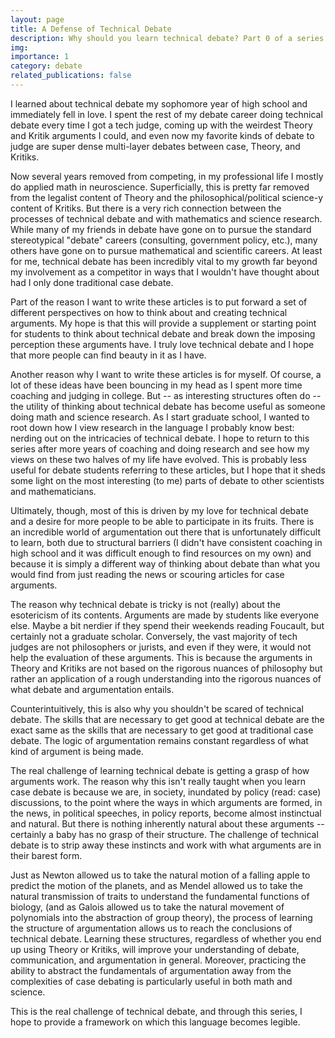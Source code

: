 ```yaml
---
layout: page
title: A Defense of Technical Debate
description: Why should you learn technical debate? Part 0 of a series on technical debate.
img: 
importance: 1
category: debate
related_publications: false
---
```


I learned about technical debate my sophomore year of high school and immediately fell in love. I spent the rest of my debate career doing technical debate every time I got a tech judge, coming up with the weirdest Theory and Kritik arguments I could, and even now my favorite kinds of debate to judge are super dense multi-layer debates between case, Theory, and Kritiks.

Now several years removed from competing, in my professional life I mostly do applied math in neuroscience. Superficially, this is pretty far removed from the legalist content of Theory and the philosophical/political science-y content of Kritiks. But there is a very rich connection between the processes of technical debate and with mathematics and science research. While many of my friends in debate have gone on to pursue the standard stereotypical "debate" careers (consulting, government policy, etc.), many others have gone on to pursue mathematical and scientific careers. At least for me, technical debate has been incredibly vital to my growth far beyond my involvement as a competitor in ways that I wouldn't have thought about had I only done traditional case debate.

Part of the reason I want to write these articles is to put forward a set of different perspectives on how to think about and creating technical arguments. My hope is that this will provide a supplement or starting point for students to think about technical debate and break down the imposing perception these arguments have. I truly love technical debate and I hope that more people can find beauty in it as I have.

Another reason why I want to write these articles is for myself. Of course, a lot of these ideas have been bouncing in my head as I spent more time coaching and judging in college. But -- as interesting structures often do -- the utility of thinking about technical debate has become useful as someone doing math and science research. As I start graduate school, I wanted to root down how I view research in the language I probably know best: nerding out on the intricacies of technical debate. I hope to return to this series after more years of coaching and doing research and see how my views on these two halves of my life have evolved. This is probably less useful for debate students referring to these articles, but I hope that it sheds some light on the most interesting (to me) parts of debate to other scientists and mathematicians. 

Ultimately, though, most of this is driven by my love for technical debate and a desire for more people to be able to participate in its fruits. There is an incredible world of argumentation out there that is unfortunately difficult to learn, both due to structural barriers (I didn't have consistent coaching in high school and it was difficult enough to find resources on my own) and because it is simply a different way of thinking about debate than what you would find from just reading the news or scouring articles for case arguments.

The reason why technical debate is tricky is not (really) about the esotericism of its contents. Arguments are made by students like everyone else. Maybe a bit nerdier if they spend their weekends reading Foucault, but certainly not a graduate scholar. Conversely, the vast majority of tech judges are not philosophers or jurists, and even if they were, it would not help the evaluation of these arguments. This is because the arguments in Theory and Kritiks are not based on the rigorous nuances of philosophy but rather an application of a rough understanding into the rigorous nuances of what debate and argumentation entails. 

Counterintuitively, this is also why you shouldn't be scared of technical debate. The skills that are necessary to get good at technical debate are the exact same as the skills that are necessary to get good at traditional case debate. The logic of argumentation remains constant regardless of what kind of argument is being made.

The real challenge of learning technical debate is getting a grasp of how arguments work. The reason why this isn't really taught when you learn case debate is because we are, in society, inundated by policy (read: case) discussions, to the point where the ways in which arguments are formed, in the news, in political speeches, in policy reports, become almost instinctual and natural. But there is nothing inherently natural about these arguments -- certainly a baby has no grasp of their structure. The challenge of technical debate is to strip away these instincts and work with what arguments are in their barest form.

Just as Newton allowed us to take the natural motion of a falling apple to predict the motion of the planets, and as Mendel allowed us to take the natural transmission of traits to understand the fundamental functions of biology, (and as Galois allowed us to take the natural movement of polynomials into the abstraction of group theory), the process of learning the structure of argumentation allows us to reach the conclusions of technical debate. Learning these structures, regardless of whether you end up using Theory or Kritiks, will improve your understanding of debate, communication, and argumentation in general. Moreover, practicing the ability to abstract the fundamentals of argumentation away from the complexities of case debating is particularly useful in both math and science. 

This is the real challenge of technical debate, and through this series, I hope to provide a framework on which this language becomes legible.